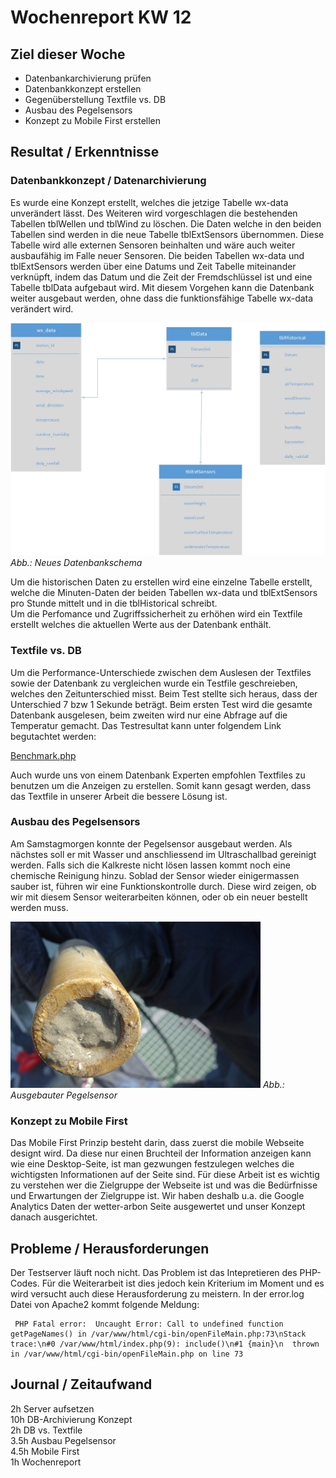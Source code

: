 # Wochenreport KW 12

## Ziel dieser Woche
* Datenbankarchivierung prüfen
* Datenbankkonzept erstellen
* Gegenüberstellung Textfile vs. DB
* Ausbau des Pegelsensors
* Konzept zu Mobile First erstellen

## Resultat / Erkenntnisse

### Datenbankkonzept / Datenarchivierung
Es wurde eine Konzept erstellt, welches die jetzige Tabelle wx-data unverändert lässt. Des Weiteren wird vorgeschlagen die bestehenden Tabellen tblWellen und tblWind zu löschen. Die Daten welche in den beiden Tabellen sind werden in die neue Tabelle tblExtSensors übernommen. Diese Tabelle wird alle externen Sensoren beinhalten und wäre auch weiter ausbaufähig im Falle neuer Sensoren. Die beiden Tabellen wx-data und tblExtSensors werden über eine Datums und Zeit Tabelle miteinander verknüpft, indem das Datum und die Zeit der Fremdschlüssel ist und eine Tabelle tblData aufgebaut wird. Mit diesem Vorgehen kann die Datenbank weiter ausgebaut werden, ohne dass die funktionsfähige Tabelle wx-data verändert wird.

![Screenshot](/img/DatenbankNeu.jpg)
*Abb.: Neues Datenbankschema*

Um die historischen Daten zu erstellen wird eine einzelne Tabelle erstellt, welche die Minuten-Daten der beiden Tabellen wx-data und tblExtSensors pro Stunde mittelt und in die tblHistorical schreibt.  
Um die Perfomance und Zugriffssicherheit zu erhöhen wird ein Textfile erstellt welches die aktuellen Werte aus der Datenbank enthält.

### Textfile vs. DB
Um die Performance-Unterschiede zwischen dem Auslesen der Textfiles sowie der Datenbank zu vergleichen wurde ein Testfile geschreieben, welches den Zeitunterschied misst. Beim Test stellte sich heraus, dass der Unterschied 7 bzw 1 Sekunde beträgt. Beim ersten Test wird die gesamte Datenbank ausgelesen, beim zweiten wird nur eine Abfrage auf die Temperatur gemacht. Das Testresultat kann unter folgendem Link begutachtet werden:

[Benchmark.php](https://www.wetter-arbon.ch/benchmark.php)

Auch wurde uns von einem Datenbank Experten empfohlen Textfiles zu benutzen um die Anzeigen zu erstellen. Somit kann gesagt werden, dass das Textfile in unserer Arbeit die bessere Lösung ist.


### Ausbau des Pegelsensors
Am Samstagmorgen konnte der Pegelsensor ausgebaut werden. Als nächstes soll er mit Wasser und anschliessend im Ultraschallbad gereinigt werden. Falls sich die Kalkreste nicht lösen lassen kommt noch eine chemische Reinigung hinzu. Soblad der Sensor wieder einigermassen sauber ist, führen wir eine Funktionskontrolle durch. Diese wird zeigen, ob wir mit diesem Sensor weiterarbeiten können, oder ob ein neuer bestellt werden muss.

![Screenshot](/img/pegelsensor.png)
*Abb.: Ausgebauter Pegelsensor*


### Konzept zu Mobile First
Das Mobile First Prinzip besteht darin, dass zuerst die mobile Webseite designt wird. Da diese nur einen Bruchteil der Information anzeigen kann wie eine Desktop-Seite, ist man gezwungen festzulegen welches die wichtigsten Informationen auf der Seite sind. Für diese Arbeit ist es wichtig zu verstehen wer die Zielgruppe der Webseite ist und was die Bedürfnisse und Erwartungen der Zielgruppe ist. Wir haben deshalb u.a. die Google Analytics Daten der wetter-arbon Seite ausgewertet und unser Konzept danach ausgerichtet.


## Probleme / Herausforderungen
Der Testserver läuft noch nicht. Das Problem ist das Intepretieren des PHP-Codes. Für die Weiterarbeit ist dies jedoch kein Kriterium im Moment und es wird versucht auch diese Herausforderung zu meistern. In der error.log Datei von Apache2 kommt folgende Meldung:
```
 PHP Fatal error:  Uncaught Error: Call to undefined function getPageNames() in /var/www/html/cgi-bin/openFileMain.php:73\nStack trace:\n#0 /var/www/html/index.php(9): include()\n#1 {main}\n  thrown in /var/www/html/cgi-bin/openFileMain.php on line 73
 ```


## Journal / Zeitaufwand
2h Server aufsetzen  
10h DB-Archivierung Konzept  
2h DB vs. Textfile  
3.5h Ausbau Pegelsensor  
4.5h Mobile First  
1h Wochenreport   
